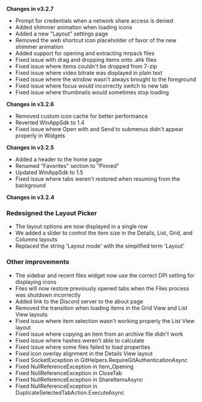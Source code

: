 **Changes in v3.2.7**

- Prompt for credentials when a network share access is denied
- Added shimmer animation when loading icons
- Added a new "Layout" settings page
- Removed the  web shortcut icon placeholder of favor of the new shimmer animation
- Added support for opening and extracting mrpack files
- Fixed issue with drag and dropping items onto .ahk files
- Fixed issue where items couldn't be dropped from 7-zip
- Fixed issue where video bitrate was displayed in plain text
- Fixed issue where the window wasn't always brought to the foreground
- Fixed issue where focus would incorrectly switch to new tab
- Fixed issue where thumbnails would sometimes stop loading

**Changes in v3.2.6**

- Removed custom icon cache for better performance
- Reverted WinAppSdk to 1.4
- Fixed issue where Open with and Send to submenus didn't appear properly in Widgets

**Changes in v3.2.5**

- Added a header to the home page
- Renamed "Favorites" section to "Pinned"
- Updated WinAppSdk to 1.5
- Fixed issue where tabs weren't restored when resuming from the background

**Changes in v3.2.4**

### Redesigned the Layout Picker

- The layout options are now displayed in a single row
- We added a slider to control the item size in the Details, List, Grid, and Columns layouts
- Replaced the string 'Layout mode' with the simplified term 'Layout'

### Other improvements

- The sidebar and recent files widget now use the correct DPI setting for displaying icons
- Files will now restore previously opened tabs when the Files process was shutdown incorrectly
- Added link to the Discord server to the about page
- Removed the transition when loading items in the Grid View and List View layouts
- Fixed issue where item selection wasn't working properly the List View layout
- Fixed issue where copying an item from an archive file didn't work
- Fixed issue where hashes weren't able to calculate
- Fixed issue where some files failed to load properties
- Fixed icon overlay alignment in the Details View layout
- Fixed SocketException in GitHelpers.RequireGitAuthenticationAsync
- Fixed NullReferenceException in Item_Opening
- Fixed NullReferenceException in CloseTab
- Fixed NullReferenceException in ShareItemsAsync
- Fixed NullReferenceException in DuplicateSelectedTabAction.ExecuteAsync
